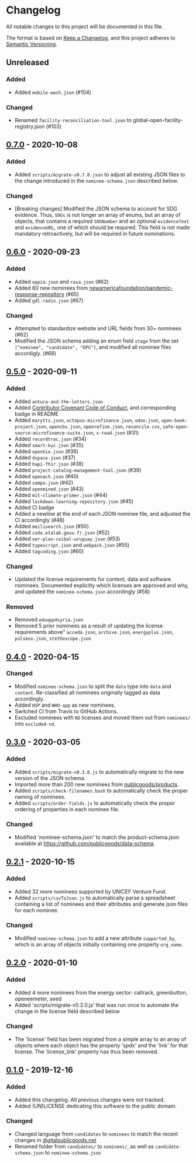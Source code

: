 # Changelog
All notable changes to this project will be documented in this file.

The format is based on [Keep a Changelog](https://keepachangelog.com/en/1.0.0/),
and this project adheres to [Semantic Versioning](https://semver.org/spec/v2.0.0.html).

## Unreleased

### Added
- Added `mobile-wach.json` (#104)

### Changed
- Renamed `facility-reconciliation-tool.json` to global-open-facility-registry.json (#103)

## [0.7.0] - 2020-10-08

### Added
- Added `scripts/migrate-v0.7.0.json` to adjust all existing JSON files to the change introduced in the `nominee-schema.json` described below.

### Changed
- [Breaking changes] Modified the JSON schema to account for SDG evidence. Thus, `SDGs` is not longer an array of enums, but an array of objects, that contains a required `SDGNumber` and an optional `evidenceText` and `evidenceURL`, one of which should be required. This field is not made mandatory retroactively, but will be required in future nominations.

## [0.6.0] - 2020-09-23

### Added
- Added `oppia.json` and `rasa.json` (#62)
- Added 60 new nominees from [newamericafoundation/pandemic-response-repository](https://github.com/newamericafoundation/pandemic-response-repository/) (#65)
- Added `gdl-radio.json` (#67)

### Changed
- Attempted to standardize website and URL fields from 30+ nominees (#62)
- Modified the JSON schema adding an enum field `stage` from the set `["nominee", "candidate", "DPG"]`, and modified all nominee files accordigly. (#68)

## [0.5.0] - 2020-09-11

### Added
- Added `antura-and-the-letters.json`
- Added [Contributor Covenant Code of Conduct](https://www.contributor-covenant.org/), and corresponding badge in README
- Added `marytts.json`, `octopus-microfinance.json`, `odoo.json`, `open-bank-project.json`, `opencbs.json`, `openrefine.json`, `reconcile.cvs`, `safe-open-source-microfinance-suite.json`, `x-road.json` (#31)
- Added `recordtrac.json` (#34)
- Added `smart-kyc.json` (#35)
- Added `openhie.json` (#36)
- Added `dspace.json` (#37)
- Added `hapi-fhir.json` (#38)
- Added `project-catalog-management-tool.json` (#39)
- Added `openach.json` (#40)
- Added `sempo.json` (#42)
- Added `openmined.json` (#43)
- Added `mit-climate-primer.json` (#44)
- Added `lockdown-learning-repository.json` (#45)
- Added CI badge
- Added a newline at the end of each JSON nominee file, and adjusted the CI accordingly (#48)
- Added `meilisearch.json` (#50)
- Added `code.etalab.gouv.fr.json` (#52)
- Added `oer-plan-ceibal-uruguay.json` (#53)
- Added `typescript.json` and `webpack.json` (#55)
- Added `tagcoding.json` (#60)

### Changed
- Updated the license requirements for content, data and software nominees. Documented explicitly which licenses are approved and why, and updated the `nominee-schema.json` accordingly (#56)

### Removed 
- Removed `eduapp4syria.json`
- Removed 5 prior nominees as a result of updating the license requirements above" `acceda.json`, `archive.json`, `energyplus.json`, `pulseox.json`, `stethoscope.json`


## [0.4.0] - 2020-04-15
### Changed
- Modified `nominee-schema.json` to split the `data` type into `data` and `content`. Re-classified all nominees originally tagged as data accordingly.
- Added `H5P` and `WHO-app` as new nominees.
- Switched CI from Travis to GitHub Actions.
- Excluded nominees with `ND` licenses and moved them out from `nominees/` into `excluded-nd`.

## [0.3.0] - 2020-03-05
### Added
- Added `scripts/migrate-v0.3.0.js` to automatically migrate to the new version of the JSON schema.
- Imported more than 200 new nominees from [publicgoods/products](https://github.com/publicgoods/products).
- Added `scripts/check-filenames.bash` to automatically check the proper naming of nominees.
- Added `scripts/order-fields.js` to automatically check the proper ordering of properties in each nominee file.

### Changed
- Modified 'nominee-schema.json' to match the product-schema.json available at https://github.com/publicgoods/data-schema.

## [0.2.1] - 2020-10-15
### Added
- Added 32 more nominees supported by UNICEF Venture Fund.
- Added `scripts/csvToJson.js` to automatically parse a spreadsheet containing a list of nominees and their attributes and generate json files for each nominee.

### Changed
- Modified `nominee-schema.json` to add a new attribute `supported_by`, which is an array of objects initially containing one property `org_name`.

## [0.2.0] - 2020-01-10
### Added
- Added 4 more nominees from the energy sector: caltrack, greenbutton, openeemeter, seed
- Added 'scripts/migrate-v0.2.0.js' that was run once to automate the change in the license field described below

### Changed
- The 'license' field has been migrated from a simple array to an array of objects where each object has the property 'spdx' and the 'link' for that license. The 'license_link' property has thus been removed.

## [0.1.0] - 2019-12-16
### Added
- Added this changelog. All previous changes were not tracked.
- Added (UN)LICENSE dedicating this software to the public domain.

### Changed
- Changed language from `candidates` to `nominees` to match the recent changes in [digitalpublicgoods.net](https://digitalpublicgoods.net)
- Renamed folder from `candidates/` to `nominees/`, as well as `candidate-schema.json` to `nominee-schema.json`

[0.7.0]: https://github.com/unicef/publicgoods-candidates/compare/v0.6.0...v0.7.0
[0.6.0]: https://github.com/unicef/publicgoods-candidates/compare/v0.5.0...v0.6.0
[0.5.0]: https://github.com/unicef/publicgoods-candidates/compare/v0.4.0...v0.5.0
[0.4.0]: https://github.com/unicef/publicgoods-candidates/compare/v0.3.0...v0.4.0
[0.3.0]: https://github.com/unicef/publicgoods-candidates/compare/v0.2.1...v0.3.0
[0.2.1]: https://github.com/unicef/publicgoods-candidates/compare/v0.2.0...v0.2.1
[0.2.0]: https://github.com/unicef/publicgoods-candidates/compare/v0.1.0...v0.2.0
[0.1.0]: https://github.com/unicef/publicgoods-candidates/releases/tag/v0.1.0
